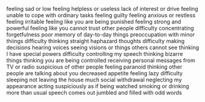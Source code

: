 feeling sad or low
feeling helpless or useless
lack of interest or drive
feeling unable to cope with ordinary tasks
feeling guilty
feeling anxious or restless
feeling irritable
feeling like you are being punished
feeling strong and powerful
feeling like you cannot trust other people
difficulty concentrating
forgetfulness
poor memory of day-to-day things
preoccupation with minor thiings
difficulty thinking straight
haphazard thoughts
difficulty making decisions
hearing voices
seeing visions or things others cannot see
thinking I have special powers
difficulty controlling my speech
thinking bizarre things
thinking you are being controlled
receiving personal messages from TV or radio
suspicious of other people
feeling paranoid
thinking other people are talking about you
decreased appetite
feeling lazy
difficulty sleeping
not leaving the house much
social withdrawal
neglecting my appearance
acting suspiciously as if being watched
smoking or drinking more than usual
speech comes out jumbled and filled with odd words